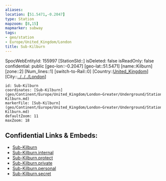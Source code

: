 ```yaml
---
aliases: 
location: [51.5471,-0.2047]
type: Station 
mapzoom: [8,15] 
mapmarker: subway 
tags:
- geo/station
- Europe/United_Kingdom/London
title: Sub-Kilburn
---
```

SpocWebEntityId: 155997
[StationSId::]
isDeleted: false
isReadOnly: false
confidential: public
[geo-lon::-0.2047]
[geo-lat::51.5471]
[name::Kilburn]
[zone::2]
[Num_lines::1]
[switch-to-Rail::0]
[Country::[United_Kingdom](geo/Continent/Europe/United_Kingdom.md)]
[City::[../../../London](../../../London)]


```leaflet
id: Sub-Kilburn
coordinates: [Sub-Kilburn](geo/Continent/Europe/United_Kingdom/London~Greater/Underground/Station/Sub-Kilburn.md)
markerFile: [Sub-Kilburn](geo/Continent/Europe/United_Kingdom/London~Greater/Underground/Station/Sub-Kilburn.md)
defaultZoom: 11 
maxZoom: 18
```


## Confidential Links & Embeds: 
- [Sub-Kilburn](../../../../../../../../_public/geo/Continent/Europe/United_Kingdom/London~Greater/Underground/Station/Sub-Kilburn.md) 
- [Sub-Kilburn.internal](../../../../../../../../_internal/geo/Continent/Europe/United_Kingdom/London~Greater/Underground/Station/Sub-Kilburn.internal.md) 
- [Sub-Kilburn.protect](../../../../../../../../_protect/geo/Continent/Europe/United_Kingdom/London~Greater/Underground/Station/Sub-Kilburn.protect.md) 
- [Sub-Kilburn.private](../../../../../../../../_private/geo/Continent/Europe/United_Kingdom/London~Greater/Underground/Station/Sub-Kilburn.private.md) 
- [Sub-Kilburn.personal](../../../../../../../../_personal/geo/Continent/Europe/United_Kingdom/London~Greater/Underground/Station/Sub-Kilburn.personal.md) 
- [Sub-Kilburn.secret](../../../../../../../../_secret/geo/Continent/Europe/United_Kingdom/London~Greater/Underground/Station/Sub-Kilburn.secret.md) 
